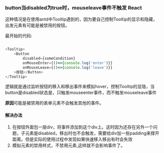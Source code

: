 ### button当disabled为true时，mouseleave事件不触发 React

这种情况是在使用antd中Tooltip遇到的，因为要自己控制Tooltip的显示和隐藏，出发元素有可能是被禁用的按钮。

最开始的代码:

```javascript

<Tooltip>
    <Button
        disabled={someCondition}
        onMouseEnter={()=>{console.log('enter')}}
        onMouseLeave={()=>{console.log('leave')}}
    >按钮</Button>
</Tooltip>

```
逻辑就是通过监听按钮的移入和移出事件来模拟hover，控制Tooltip的显隐，当button是disabled状态是，只触发mouseenter事件，而不触发mouseleave事件

**原因**可能是被禁用的表单元素不会触发其他的事件。

#### 解决办法

1. 在按钮外面包一层div，将事件添加到这个div上。这时因为还存在另外一个问题，子元素是disabled，移出时也不会触发，需要给div加一些padding来撑开距离。但是实际的使用过程中发现如果快速移入移出有时会失效
2. 模拟元素的禁用样式，不禁用元素,这样就不会影响事件了。
